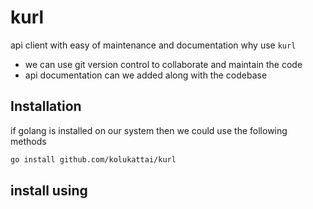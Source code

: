 # kurl
api client with easy of maintenance and documentation 
why use `kurl`
- we can use git version control to collaborate and maintain the code
- api documentation can we added along with the codebase

## Installation
if golang is installed on our system then we could use the following methods
```sh
go install github.com/kolukattai/kurl
```

## install using



